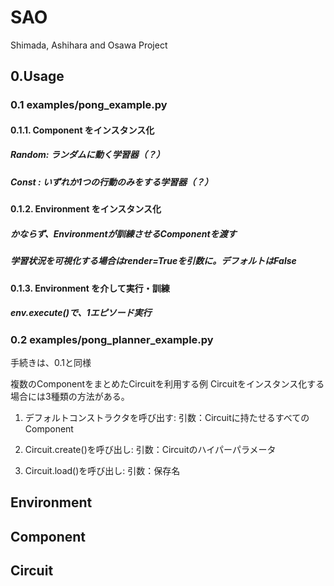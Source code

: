 # SAO

Shimada, Ashihara and Osawa Project

## 0.Usage

### 0.1 examples/pong_example.py

#### 0.1.1. Component をインスタンス化
##### Random: ランダムに動く学習器（？）
##### Const : いずれか1つの行動のみをする学習器（？）

#### 0.1.2. Environment をインスタンス化
##### かならず、Environmentが訓練させるComponentを渡す
##### 学習状況を可視化する場合はrender=Trueを引数に。デフォルトはFalse

#### 0.1.3. Environment を介して実行・訓練
##### env.execute()で、1エピソード実行


### 0.2 examples/pong_planner_example.py

手続きは、0.1と同様

複数のComponentをまとめたCircuitを利用する例
Circuitをインスタンス化する場合には3種類の方法がある。

1. デフォルトコンストラクタを呼び出す: 引数：Circuitに持たせるすべてのComponent

2. Circuit.create()を呼び出し: 引数：Circuitのハイパーパラメータ

3. Circuit.load()を呼び出し: 引数：保存名


## Environment

## Component

## Circuit

